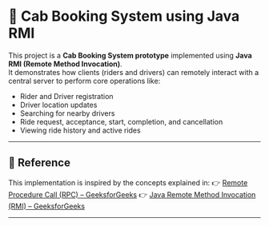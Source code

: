 # 🚖 Cab Booking System using Java RMI

This project is a **Cab Booking System prototype** implemented using **Java RMI (Remote Method Invocation)**.  
It demonstrates how clients (riders and drivers) can remotely interact with a central server to perform core operations like:

- Rider and Driver registration  
- Driver location updates  
- Searching for nearby drivers  
- Ride request, acceptance, start, completion, and cancellation  
- Viewing ride history and active rides  

---

## 📖 Reference

This implementation is inspired by the concepts explained in:
👉 [Remote Procedure Call (RPC) – GeeksforGeeks](https://www.geeksforgeeks.org/operating-systems/remote-procedure-call-rpc-in-operating-system/)
👉 [Java Remote Method Invocation (RMI) – GeeksforGeeks](https://www.geeksforgeeks.org/java/remote-method-invocation-in-java/)

---


